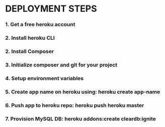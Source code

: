 # DEPLOYMENT STEPS

### 1. Get a free heroku account

### 2. Install heroku CLI

### 2. Install Composer

### 3. Initialize composer and git for your project

### 4. Setup environment variables

### 5. Create app name on heroku using: heroku create app-name

### 6. Push app to heroku repo: heroku push heroku master

### 7. Provision MySQL DB: heroku addons:create cleardb:ignite